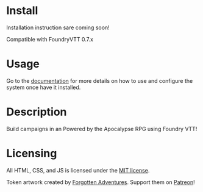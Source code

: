 # Install

Installation instruction sare coming soon!

Compatible with FoundryVTT 0.7.x

# Usage

Go to the [documentation](https://asacolips.gitbook.io/pbta-system/) for more details on how to use and configure the system once have it installed.

# Description

Build campaigns in an Powered by the Apocalypse RPG using Foundry VTT!

# Licensing

All HTML, CSS, and JS is licensed under the [MIT license](https://gitlab.com/asacolips-projects/foundry-mods/dungeonworld/-/raw/master/LICENSE.txt).

Token artwork created by [Forgotten Adventures](https://www.forgotten-adventures.net/). Support them on [Patreon](https://www.patreon.com/forgottenadventures)!